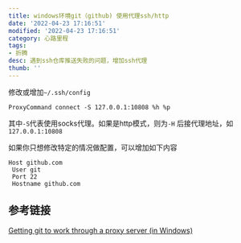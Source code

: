 ```yaml
---
title: windows环境git（github) 使用代理ssh/http
date: '2022-04-23 17:16:51'
modified: '2022-04-23 17:16:51'
category: 心路里程
tags:
- 折腾
desc: 遇到ssh仓库推送失败的问题，增加ssh代理
thumb: ''
---
```


修改或增加`~/.ssh/config`
```
ProxyCommand connect -S 127.0.0.1:10808 %h %p
```
其中`-S`代表使用socks代理。如果是http模式，则为`-H`
后接代理地址，如`127.0.0.1:10808`

如果你只想修改特定的情况做配置，可以增加如下内容

```
Host github.com
 User git
 Port 22
 Hostname github.com
```

## 参考链接
[Getting git to work through a proxy server (in Windows)](https://communary.net/2017/01/12/getting-git-to-work-through-a-proxy-server-in-windows/)


